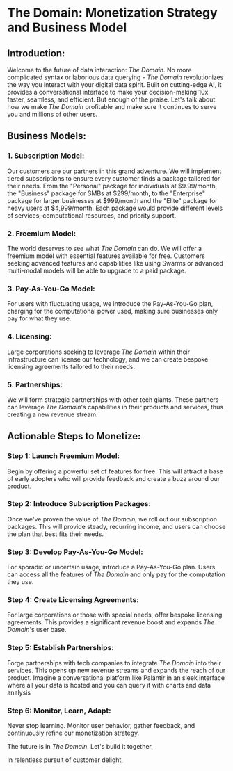 # The Domain: Monetization Strategy and Business Model

## Introduction:
Welcome to the future of data interaction: *The Domain*. No more complicated syntax or laborious data querying - *The Domain* revolutionizes the way you interact with your digital data spirit. Built on cutting-edge AI, it provides a conversational interface to make your decision-making 10x faster, seamless, and efficient. But enough of the praise. Let's talk about how we make *The Domain* profitable and make sure it continues to serve you and millions of other users. 

## Business Models:
### 1. Subscription Model:
Our customers are our partners in this grand adventure. We will implement tiered subscriptions to ensure every customer finds a package tailored for their needs. From the "Personal" package for individuals at $9.99/month, the "Business" package for SMBs at $299/month, to the "Enterprise" package for larger businesses at $999/month and the "Elite" package for heavy users at $4,999/month. Each package would provide different levels of services, computational resources, and priority support.

### 2. Freemium Model:
The world deserves to see what *The Domain* can do. We will offer a freemium model with essential features available for free. Customers seeking advanced features and capabilities like using Swarms or advanced multi-modal models will be able to upgrade to a paid package.

### 3. Pay-As-You-Go Model:
For users with fluctuating usage, we introduce the Pay-As-You-Go plan, charging for the computational power used, making sure businesses only pay for what they use.

### 4. Licensing:
Large corporations seeking to leverage *The Domain* within their infrastructure can license our technology, and we can create bespoke licensing agreements tailored to their needs.

### 5. Partnerships:
We will form strategic partnerships with other tech giants. These partners can leverage *The Domain*'s capabilities in their products and services, thus creating a new revenue stream.

## Actionable Steps to Monetize:

### Step 1: Launch Freemium Model:
Begin by offering a powerful set of features for free. This will attract a base of early adopters who will provide feedback and create a buzz around our product.

### Step 2: Introduce Subscription Packages:
Once we've proven the value of *The Domain*, we roll out our subscription packages. This will provide steady, recurring income, and users can choose the plan that best fits their needs.

### Step 3: Develop Pay-As-You-Go Model:
For sporadic or uncertain usage, introduce a Pay-As-You-Go plan. Users can access all the features of *The Domain* and only pay for the computation they use.

### Step 4: Create Licensing Agreements:
For large corporations or those with special needs, offer bespoke licensing agreements. This provides a significant revenue boost and expands *The Domain*'s user base.

### Step 5: Establish Partnerships:
Forge partnerships with tech companies to integrate *The Domain* into their services. This opens up new revenue streams and expands the reach of our product. Imagine a conversational platform like Palantir in an sleek interface where all your data is hosted and you can query it with charts and data analysis

### Step 6: Monitor, Learn, Adapt:
Never stop learning. Monitor user behavior, gather feedback, and continuously refine our monetization strategy.

The future is in *The Domain*. Let's build it together.

In relentless pursuit of customer delight,